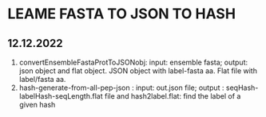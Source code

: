 # LEAME FASTA TO JSON TO HASH
## 12.12.2022
1. convertEnsembleFastaProtToJSONobj: input: ensemble fasta; output: json object and flat object. JSON object with label-fasta aa. Flat file with label/fasta aa.
1. hash-generate-from-all-pep-json : input: out.json file; output : seqHash-labelHash-seqLength.flat file
and hash2label.flat: find the label of a given hash
